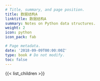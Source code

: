 ```yaml
---
# Title, summary, and page position.
title: 数据结构A
linktitle: 数据结构A
summary: Notes on Python data structures.
weight: 2
icon: python
icon_pack: fab

# Page metadata.
date: '2018-09-09T00:00:00Z'
type: book # Do not modify.
toc: false
---
```


{{< list_children >}}
